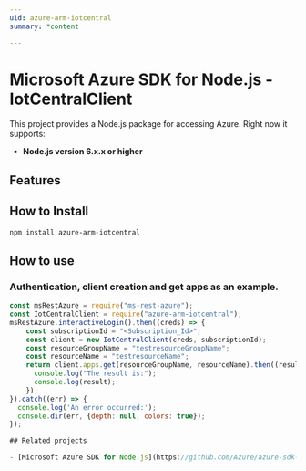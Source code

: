 ```yaml
---
uid: azure-arm-iotcentral
summary: *content

---
```

# Microsoft Azure SDK for Node.js - IotCentralClient
This project provides a Node.js package for accessing Azure. Right now it supports:
- **Node.js version 6.x.x or higher**

## Features


## How to Install

```bash
npm install azure-arm-iotcentral
```

## How to use

### Authentication, client creation and get apps as an example.

```javascript
const msRestAzure = require("ms-rest-azure");
const IotCentralClient = require("azure-arm-iotcentral");
msRestAzure.interactiveLogin().then((creds) => {
    const subscriptionId = "<Subscription_Id>";
    const client = new IotCentralClient(creds, subscriptionId);
    const resourceGroupName = "testresourceGroupName";
    const resourceName = "testresourceName";
    return client.apps.get(resourceGroupName, resourceName).then((result) => {
      console.log("The result is:");
      console.log(result);
    });
}).catch((err) => {
  console.log('An error occurred:');
  console.dir(err, {depth: null, colors: true});
});

## Related projects

- [Microsoft Azure SDK for Node.js](https://github.com/Azure/azure-sdk-for-node)
